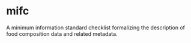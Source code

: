 # mifc

A minimum information standard checklist formalizing the description of food composition data and related metadata.
